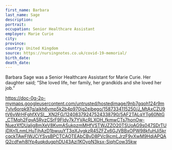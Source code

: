 ```yaml
---
first_name: Barbara
last_name: Sage
description: 
portrait: 
occupation: Senior Healthcare Assistant
employer: Marie Curie
city: 
province: 
country: United Kingdom
source: https://nursingnotes.co.uk/covid-19-memorial/
birth_date: 
death_date: 
---
```


Barbara Sage was a Senior Healthcare Assistant for Marie Curie. Her daughter said; “She loved life, her family, her grandkids and she loved her job.”

https://doc-0g-2o-mymaps.googleusercontent.com/untrusted/hostedimage/9nb7gqoh124r9m7vlv6orpk97g/aikh6vmp5k2b4p970jg2eibego/1587334115250/J_MtAxCZU9tV6vWrHFghfXVSI__XN2FG/12408379247524338790/5AF2TALqYTg60NtG_CTMqh2FqyA5RyzCSrF9Fldy7k7YVAcRLXOH_fkmwCTs7honOw-NuezXfDUalig8mXeV8KvmASukpzmMHfVSTWJZZO20TSUoAG9s047SDrTUjDXn1LnmLHuTjhAzD1bwuuYT3qXJygkzR45ZFZx6GJVBBxOPW98kfuHJi5krcqckTAwFlWJCiYSvsBPCTCAOTEAbCByD8PVc9icmLJrzF9vXwM9HdiAPQAQ2cdfwh8IYp4uqkdugphDU43Azi1KOypN3ksx-SiqhCow35kw